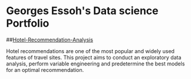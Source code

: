# Georges Essoh's Data science Portfolio



##[Hotel-Recommendation-Analysis](https://github.com/goessoh/Hotel-Recommendation-Analysis)

Hotel recommendations are one of the most popular and widely used features of travel sites. This project aims to conduct an exploratory data analysis, perform variable engineering and predetermine the best models for an optimal recommendation.
